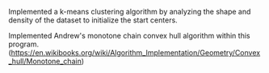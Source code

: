 Implemented a k-means clustering algorithm by analyzing the shape and density of the dataset to initialize the start centers. 

Implemented Andrew's monotone chain convex hull algorithm within this program.
(https://en.wikibooks.org/wiki/Algorithm_Implementation/Geometry/Convex_hull/Monotone_chain)